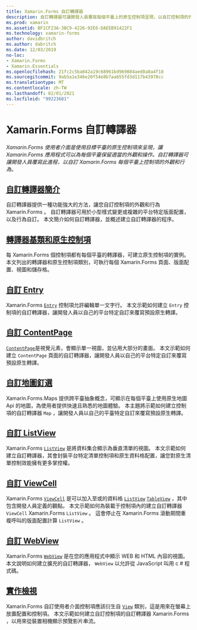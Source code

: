 ```yaml
---
title: Xamarin.Forms 自訂轉譯器
description: 自訂轉譯器可讓開發人員覆寫每個平臺上的原生控制項呈現，以自訂控制項的外觀和行為 Xamarin.Forms 。
ms.prod: xamarin
ms.assetid: BF1CF23A-3BC9-4226-92E6-DAEEB91422F1
ms.technology: xamarin-forms
author: davidbritch
ms.author: dabritch
ms.date: 12/03/2019
no-loc:
- Xamarin.Forms
- Xamarin.Essentials
ms.openlocfilehash: 21fc2c5ba042a19c68961bd969084aed0a8a4f18
ms.sourcegitcommit: 9ab5a1e346e20f54e8b7aa655fd3d117b43978cc
ms.translationtype: MT
ms.contentlocale: zh-TW
ms.lasthandoff: 02/01/2021
ms.locfileid: "99223681"
---
```

# <a name="no-locxamarinforms-custom-renderers"></a>Xamarin.Forms 自訂轉譯器

_Xamarin.Forms 使用者介面是使用目標平臺的原生控制項來呈現，讓 Xamarin.Forms 應用程式可以為每個平臺保留適當的外觀和操作。自訂轉譯器可讓開發人員覆寫此進程，以自訂 Xamarin.Forms 每個平臺上控制項的外觀和行為。_

## <a name="introduction-to-custom-renderers"></a>[自訂轉譯器簡介](introduction.md)

自訂轉譯器提供一種功能強大的方法，讓您自訂控制項的外觀和行為 Xamarin.Forms 。 自訂轉譯器可用於小型樣式變更或複雜的平台特定版面配置，以及行為自訂。 本文簡介如何自訂轉譯器，並概述建立自訂轉譯器的程序。

## <a name="renderer-base-classes-and-native-controls"></a>[轉譯器基類和原生控制項](renderers.md)

每 Xamarin.Forms 個控制項都有每個平臺的轉譯器，可建立原生控制項的實例。 本文列出的轉譯器和原生控制項類別，可執行每個 Xamarin.Forms 頁面、版面配置、視圖和儲存格。

## <a name="customizing-an-entry"></a>[自訂 Entry](entry.md)

Xamarin.Forms [`Entry`](xref:Xamarin.Forms.Entry) 控制項允許編輯單一文字行。 本文示範如何建立 `Entry` 控制項的自訂轉譯器，讓開發人員以自己的平台特定自訂來覆寫預設原生轉譯。

## <a name="customizing-a-contentpage"></a>[自訂 ContentPage](contentpage.md)

[`ContentPage`](xref:Xamarin.Forms.ContentPage)是視覺元素，會顯示單一視圖，並佔用大部分的畫面。 本文示範如何建立 `ContentPage` 頁面的自訂轉譯器，讓開發人員以自己的平台特定自訂來覆寫預設原生轉譯。

## <a name="customizing-a-map-pin"></a>[自訂地圖釘選](map-pin.md)

Xamarin.Forms.Maps 提供跨平臺抽象概念，可顯示在每個平臺上使用原生地圖 Api 的地圖，為使用者提供快速且熟悉的地圖體驗。 本主題將示範如何建立控制項的自訂轉譯器 `Map` ，讓開發人員以自己的平臺特定自訂來覆寫預設原生轉譯。

## <a name="customizing-a-listview"></a>[自訂 ListView](listview.md)

Xamarin.Forms [`ListView`](xref:Xamarin.Forms.ListView) 是將資料集合顯示為垂直清單的視圖。 本文示範如何建立自訂轉譯器，其會封裝平台特定清單控制項和原生資料格配置，讓您對原生清單控制效能擁有更多掌控權。

## <a name="customizing-a-viewcell"></a>[自訂 ViewCell](viewcell.md)

Xamarin.Forms [`ViewCell`](xref:Xamarin.Forms.ViewCell) 是可以加入至或的資料格 [`ListView`](xref:Xamarin.Forms.ListView) [`TableView`](xref:Xamarin.Forms.TableView) ，其中包含開發人員定義的觀點。 本文示範如何為裝載于控制項內的建立自訂轉譯器 `ViewCell` Xamarin.Forms `ListView` 。 這會停止在 Xamarin.Forms 滾動期間重複呼叫的版面配置計算 `ListView` 。

## <a name="customizing-a-webview"></a>[自訂 WebView](hybridwebview.md)

Xamarin.Forms [`WebView`](xref:Xamarin.Forms.WebView) 是在您的應用程式中顯示 WEB 和 HTML 內容的視圖。 本文說明如何建立擴充的自訂轉譯器， `WebView` 以允許從 JavaScript 叫用 c # 程式碼。

## <a name="implementing-a-view"></a>[實作檢視](view.md)

Xamarin.Forms 自訂使用者介面控制項應該衍生自 [`View`](xref:Xamarin.Forms.View) 類別，這是用來在螢幕上放置配置和控制項。 本文示範如何建立自訂控制項的自訂轉譯器 Xamarin.Forms ，以用來從裝置相機顯示預覽影片串流。

